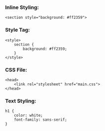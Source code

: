 ### Inline Styling:

```
<section style="background: #ff2359">
```

### Style Tag:

```
<style>
    section {
        background: #ff2359;
    }
</style>
```

### CSS File:

```
<head>
    <link rel="stylesheet" href="main.css">
</head>
```

### Text Styling:

```
h1 {
    color: white;
    font-family: sans-serif;
}
```
